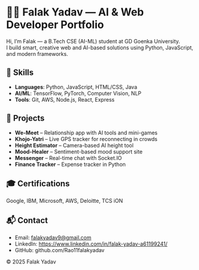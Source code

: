 # 👸🏼 Falak Yadav — AI & Web Developer Portfolio

Hi, I’m Falak — a B.Tech CSE (AI-ML) student at GD Goenka University.  
I build smart, creative web and AI-based solutions using Python, JavaScript, and modern frameworks.

## 🔧 Skills
- **Languages**: Python, JavaScript, HTML/CSS, Java  
- **AI/ML**: TensorFlow, PyTorch, Computer Vision, NLP  
- **Tools**: Git, AWS, Node.js, React, Express  

## 🚀 Projects
- **We-Meet** – Relationship app with AI tools and mini-games  
- **Khojo-Yatri** – Live GPS tracker for reconnecting in crowds  
- **Height Estimator** – Camera-based AI height tool  
- **Mood-Healer** – Sentiment-based mood support site  
- **Messenger** – Real-time chat with Socket.IO  
- **Finance Tracker** – Expense tracker in Python

## 🎓 Certifications
Google, IBM, Microsoft, AWS, Deloitte, TCS iON

## 📬 Contact
- Email: falakyadav9@gmail.com  
- LinkedIn: https://www.linkedin.com/in/falak-yadav-a61199241/ 
- GitHub: github.com/Rao11falakyadav

© 2025 Falak Yadav
